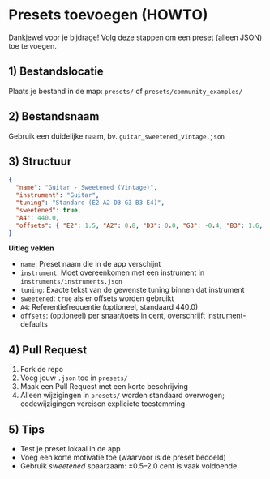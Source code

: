 # Presets toevoegen (HOWTO)

Dankjewel voor je bijdrage! Volg deze stappen om een preset (alleen JSON) toe te voegen.

## 1) Bestandslocatie
Plaats je bestand in de map: `presets/` of `presets/community_examples/`

## 2) Bestandsnaam
Gebruik een duidelijke naam, bv. `guitar_sweetened_vintage.json`

## 3) Structuur
```json
{
  "name": "Guitar - Sweetened (Vintage)",
  "instrument": "Guitar",
  "tuning": "Standard (E2 A2 D3 G3 B3 E4)",
  "sweetened": true,
  "A4": 440.0,
  "offsets": { "E2": 1.5, "A2": 0.8, "D3": 0.0, "G3": -0.4, "B3": 1.6, "E4": 1.8 }
}
```

**Uitleg velden**
- `name`: Preset naam die in de app verschijnt
- `instrument`: Moet overeenkomen met een instrument in `instruments/instruments.json`
- `tuning`: Exacte tekst van de gewenste tuning binnen dat instrument
- `sweetened`: `true` als er offsets worden gebruikt
- `A4`: Referentiefrequentie (optioneel, standaard 440.0)
- `offsets`: (optioneel) per snaar/toets in cent, overschrijft instrument-defaults

## 4) Pull Request
1. Fork de repo
2. Voeg jouw `.json` toe in `presets/`
3. Maak een Pull Request met een korte beschrijving
4. Alleen wijzigingen in `presets/` worden standaard overwogen; codewijzigingen vereisen expliciete toestemming

## 5) Tips
- Test je preset lokaal in de app
- Voeg een korte motivatie toe (waarvoor is de preset bedoeld)
- Gebruik *sweetened* spaarzaam: ±0.5–2.0 cent is vaak voldoende
